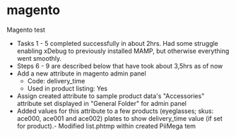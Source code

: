 # magento
Magento test
- Tasks 1 - 5 completed successfully in about 2hrs. Had some struggle enabling xDebug to previously installed MAMP, but otherwise everything went smoothly. 
- Steps 6 - 9 are described below that have took about 3,5hrs as of now
- Add a new attribute in magento admin panel
    - Code: delivery_time
    - Used in product listing: Yes
- Assign created attribute to sample product data's "Accessories" attribute set displayed in "General Folder" for admin panel
- Added values for this attribute to a few products (eyeglasses; skus: ace000, ace001 and ace002)
plates to show delivery_time value (if set for product).- Modified list.phtmp within created PiiMega tem